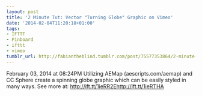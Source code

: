 ```yaml
---
layout: post
title: '2 Minute Tut: Vector "Turning Globe" Graphic on Vimeo'
date: '2014-02-04T11:20:18+01:00'
tags:
- IFTTT
- Pinboard
- ifttt
- vimeo
tumblr_url: http://fabiantheblind.tumblr.com/post/75577353864/2-minute-tut-vector-turning-globe-graphic-on-vimeo
---
```

February 03, 2014 at 08:24PM
Utilizing AEMap (aescripts.com/aemap) and CC Sphere create a spinning globe graphic which can be easily styled in many ways. See more at: http://ift.tt/1ieRR2Ehttp://ift.tt/1ieRTHA
